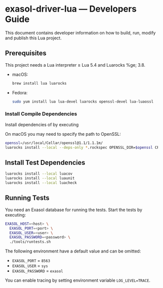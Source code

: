 # exasol-driver-lua &mdash; Developers Guide

This document contains developer information on how to build, run, modify and publish this Lua project.

## Prerequisites

This project needs a Lua interpreter &ge; Lua 5.4 and Luarocks %ge; 3.8.

* macOS:
    ```sh
    brew install lua luarocks
    ```
* Fedora:
    ```sh
    sudo yum install lua lua-devel luarocks openssl-devel lua-luaossl
    ```

### Install Compile Dependencies

Install dependencies of by executing



On macOS you may need to specify the path to OpenSSL:

```sh
openssl=/usr/local/Cellar/openssl@1.1/1.1.1m/
luarocks install --local --deps-only *.rockspec OPENSSL_DIR=$openssl CRYPTO_DIR=$openssl
```

## Install Test Dependencies

```sh
luarocks install --local luacov
luarocks install --local luaunit
luarocks install --local luacheck
```

## Running Tests

You need an Exasol database for running the tests. Start the tests by executing:

```sh
EXASOL_HOST=<host> \
  EXASOL_PORT=<port> \
  EXASOL_USER=<user> \
  EXASOL_PASSWORD=<password> \
  ./tools/runtests.sh
```

The following environment have a default value and can be omitted:

* `EXASOL_PORT` = `8563`
* `EXASOL_USER` = `sys`
* `EXASOL_PASSWORD` = `exasol`

You can enable tracing by setting environment variable `LOG_LEVEL=TRACE`.
